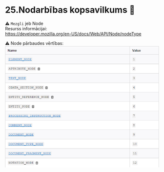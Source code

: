 # 25.Nodarbības kopsavilkums :pushpin:

:warning: `Mezgli` jeb Node  
Resurss informācijai:  
https://developer.mozilla.org/en-US/docs/Web/API/Node/nodeType

:warning: Node pārbaudes vērtības:  
![links](https://github.com/zazturbo/Mans_JS/blob/78bb1b3488aea457d3e210f705df458396cda74f/images/Node_code.png)
